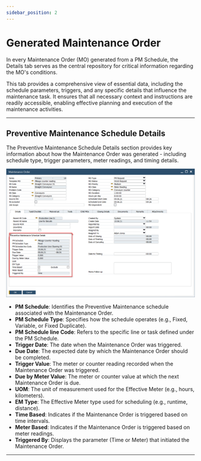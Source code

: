 ```yaml
---
sidebar_position: 2
---
```


# Generated Maintenance Order

In every Maintenance Order (MO) generated from a PM Schedule, the Details tab serves as the central repository for critical information regarding the MO's conditions.

This tab provides a comprehensive view of essential data, including the schedule parameters, triggers, and any specific details that influence the maintenance task. It ensures that all necessary context and instructions are readily accessible, enabling effective planning and execution of the maintenance activities.

---

## Preventive Maintenance Schedule Details

The Preventive Maintenance Schedule Details section provides key information about how the Maintenance Order was generated - including schedule type, trigger parameters, meter readings, and timing details.

![Generated Maintenance Order](./media/pm-schedule-details.webp)

- **PM Schedule**: Identifies the Preventive Maintenance schedule associated with the Maintenance Order.
- **PM Schedule Type**: Specifies how the schedule operates (e.g., Fixed, Variable, or Fixed Duplicate).
- **PM Schedule line Code**: Refers to the specific line or task defined under the PM Schedule.
- **Trigger Date**: The date when the Maintenance Order was triggered.
- **Due Date**: The expected date by which the Maintenance Order should be completed.
- **Trigger Value**: The meter or counter reading recorded when the Maintenance Order was triggered.
- **Due by Meter Value**: The meter or counter value at which the next Maintenance Order is due.
- **UOM**: The unit of measurement used for the Effective Meter (e.g., hours, kilometers).
- **EM Type**: The Effective Meter type used for scheduling (e.g., runtime, distance).
- **Time Based**: Indicates if the Maintenance Order is triggered based on time intervals.
- **Meter Based**: Indicates if the Maintenance Order is triggered based on meter readings.
- **Triggered By**: Displays the parameter (Time or Meter) that initiated the Maintenance Order.

---

